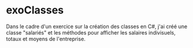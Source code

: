 # exoClasses
Dans le cadre d'un exercice sur la création des classes en C#, j'ai créé une classe "salariés" et les méthodes pour afficher les salaires indivisuels, totaux et moyens de l'entreprise. 
